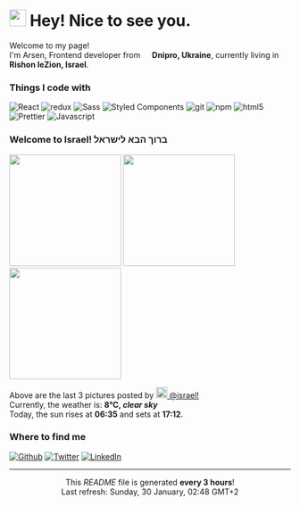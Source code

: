 <h1><img src="https://emojis.slackmojis.com/emojis/images/1531849430/4246/blob-sunglasses.gif?1531849430" width="30"/> Hey! Nice to see you.</h1>


<p>Welcome to my page! </br> I'm Arsen, Frontend developer from <img src="https://cdn-icons-png.flaticon.com/512/197/197572.png" width="13"/> <b>Dnipro, Ukraine</b>, currently living in <img src="https://cdn-icons-png.flaticon.com/512/197/197577.png" width="13"/> <b>Rishon leZion, Israel</b>. </p>
<h3>Things I code with</h3>
<p>
    <img alt="React" src="https://img.shields.io/badge/-React-45b8d8?style=flat-square&logo=react&logoColor=white" />
    <img alt="redux" src="https://img.shields.io/badge/-Redux-764ABC?style=flat-square&logo=redux&logoColor=white" />
    <img alt="Sass" src="https://img.shields.io/badge/-Sass-CC6699?style=flat-square&logo=sass&logoColor=white" />
    <img alt="Styled Components" src="https://img.shields.io/badge/-Styled_Components-db7092?style=flat-square&logo=styled-components&logoColor=white" />
    <img alt="git" src="https://img.shields.io/badge/-Git-F05032?style=flat-square&logo=git&logoColor=white" />
    <img alt="npm" src="https://img.shields.io/badge/-NPM-CB3837?style=flat-square&logo=npm&logoColor=white" />
    <img alt="html5" src="https://img.shields.io/badge/-HTML5-E34F26?style=flat-square&logo=html5&logoColor=white" />
    <img alt="Prettier" src="https://img.shields.io/badge/-Prettier-F7B93E?style=flat-square&logo=prettier&logoColor=white" />
    <img alt="Javascript" src="https://img.shields.io/badge/-Javascript-EDD531?style=flat-square&logo=javascript&logoColor=white" />
</p>
<h3>Welcome to Israel! ברוך הבא לישראל <img src="https://cdn-icons-png.flaticon.com/512/197/197577.png" width="13"/></h3>
<p><img width="200" src="https:&#x2F;&#x2F;cdn3.dumpor.com&#x2F;view?q&#x3D;zgjZmJ2N9QWaz91Yu9lJCRTQ5MkRxYTPl9mJR9lZuFncaVjbB9VM5VneDlTV5NkSmpkcwRnaZhHZnlFSmtUe5BTV1JEVChDVB9FMw0DavZCNtcTPiN2YmEUQBFkQn1EMkZmQB1TbkVmJVp3c3VFOYFUWSRDNzwme0VFd50zYo92Xj52XmIDMx0DdhN2Xj52Xm02bj5SbhJ3ZhR3culmbkNmLx0SM2VWatQnblRnbvN2c9QHafNmbf9zZwpmLu9lMzIDMwIzMycTO4UDN0cjM2EDNfJDO4IDM1kTOyIDM3kTMx8lM0IjN1QDNwEzLwgDMxgHM4ATMw9SNzU2L1ETL1gDOy4SM1Q3L29SbvNmLtFmcnFGdz5WauR2YuETLxYXZp1CduVGdu92Yz9yL6MHc0RHa" /> <img width="200" src="https:&#x2F;&#x2F;cdn3.dumpor.com&#x2F;view?q&#x3D;zgjZmJ2N9QWaz91Yu9lJ4MzN2QkRxYTPl9mJRd1biJDZRhEbr9UNwsURPJDb5lXbwcXOrRnMGZjeFlXZwlUNltGZpF0U38FVB9FMw0DavZCNtcTPiN2YmEUQBFkQn1EMkZmQB1TbkVmJ5hTUj1yXYFEM5NjMt9Wc0o3UO1zYo92Xj52XmETMx0DdhN2Xj52Xm02bj5SbhJ3ZhR3culmbkNmLx0SM2VWatQnblRnbvN2c9QHafNmbf9zZwpmLu9FN3UDO0cDM2gTOzMzM2ITM3cjNfdDN1EzN1QTO0MTM1gTN58lMwEDMyATNwEzLwgDMxgHM4ATMz9SNzU2L1ETL1gDOy4SM1Q3L29SbvNmLtFmcnFGdz5WauR2YuETLxYXZp1CduVGdu92Yz9yL6MHc0RHa" /> <img width="200" src="https:&#x2F;&#x2F;cdn3.dumpor.com&#x2F;view?q&#x3D;zgjZmJ2N9QWaz91Yu9lJzkjRwMkRxYTPl9mJRJEOzUHcy8GSCdzcXlVLrBDepR3doF3aR5EcKZjYMd2VpBHMWhzVDhndflDVB9FMw0DavZCNtcTPiN2YmEUQBFkQn1EMkZmQB1TbkVmJEVUO1QVOYF0cutmZaZTQ3Nmbo1zYo92Xj52XmcDMx0DdhN2Xj52Xm02bj5SbhJ3ZhR3culmbkNmLx0SM2VWatQnblRnbvN2c9QHafNmbf9zZwpmLu9VN1YjM3czN0EDO3ATOzYjNwYjMfVTO3AjN4gDM1IzMyYTM181M4kjM3QDN08SNzU2L1ETL1gDOy4SM1Q3L29SbvNmLtFmcnFGdz5WauR2YuETLxYXZp1CduVGdu92Yz9yL6MHc0RHa" /></p>
<p>Above are the last 3 pictures posted by <a href="https://www.instagram.com/israel/" target="_blank"><img src="https://upload.wikimedia.org/wikipedia/commons/thumb/e/e7/Instagram_logo_2016.svg/1024px-Instagram_logo_2016.svg.png" width="20"/> @israel!</a><br/>Currently, the weather is: <b> 8°C, <i>clear sky</i></b></br>Today, the sun rises at <b>06:35</b> and sets at <b>17:12</b>.</p>
<h3>Where to find me</h3>
<p><a href="https://github.com/Saladikhanov" target="_blank"><img alt="Github" src="https://img.shields.io/badge/GitHub-%2312100E.svg?&style=for-the-badge&logo=Github&logoColor=white" /></a> <a href="https://twitter.com/Jager_24" target="_blank"><img alt="Twitter" src="https://img.shields.io/badge/twitter-%231DA1F2.svg?&style=for-the-badge&logo=twitter&logoColor=white" /></a> <a href="https://www.linkedin.com/in/saladikhanov/" target="_blank"><img alt="LinkedIn" src="https://img.shields.io/badge/linkedin-%230077B5.svg?&style=for-the-badge&logo=linkedin&logoColor=white" /></a> 
</p>

------------
<p align="center">This <i>README</i> file is generated <b>every 3 hours</b>!</br>Last refresh: Sunday, 30 January, 02:48 GMT+2

